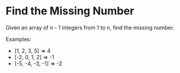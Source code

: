 # Find the Missing Number

Given an array of n - 1 integers from 1 to n, find the missing number.

Examples:

- [1, 2, 3, 5] => 4
- [-2, 0, 1, 2] => -1
- [-5, -4, -3, -1] => -2